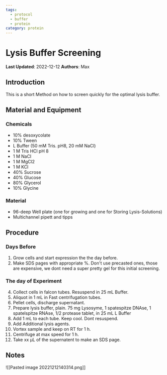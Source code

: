 ```yaml
---
tags:
  - protocol
  - buffer
  - protein
category: protein
---
```

# Lysis Buffer Screening

**Last Updated**: 2022-12-12
**Authors**: Max

## Introduction
This is a short Method on how to screen quickly for the optimal lysis buffer.


## Material and Equipment

### Chemicals
- 10% desoxycolate
- 10% Tween
- L Buffer (50 mM Tris. pH8, 20 mM NaCl)
- 1 M Tris HCl pH 8
- 1 M NaCl
- 1 M MgCl2
- 1 M KCl
- 40% Sucrose
- 40% Glucose
- 80% Glycerol
- 10% Glycine 
### Material
- 96-deep Well plate (one for growing and one for Storing Lysis-Solutions)
- Multichannel pipett and tipps


## Procedure
### Days Before
1. Grow cells and start expression the the day before.
2. Make SDS pages with appropriate %. Don't use precasted ones, those are expensive, we dont need a super pretty gel for this initial screening.
### The day of Experiment
4. Collect cells in falcon tubes. Resuspend in 25 mL Buffer.
5. Aliquot in 1 mL in Fast centrifugation tubes.
6. Pellet cells, discharge supernatant.
7. Prepare lysis buffer, plain. 75 mg Lysosyme, 1 spatespitze DNAse, 1 spatelspitze RNAse, 1/2 protease tablet, in 25 mL L Buffer
8. Add 1 mL to each tube. Keep cool. Dont resuspend.
9. Add Additional lysis agents.
10. Vortex sample and keep on RT for 1 h.
11. Centrifuge at max speed for 1 h.
12. Take xx µL of the supernatent to make an SDS page.




## Notes
![[Pasted image 20221212140314.png]]